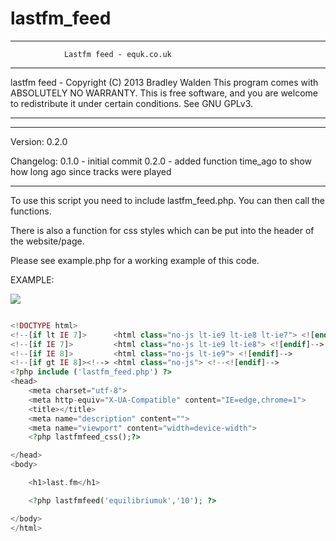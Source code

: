 lastfm_feed
===========


*****************************************************************
                Lastfm feed - equk.co.uk
*****************************************************************
 lastfm feed - Copyright (C) 2013  Bradley Walden
 This program comes with ABSOLUTELY NO WARRANTY.
 This is free software, and you are welcome to redistribute it
 under certain conditions. See GNU GPLv3.
*****************************************************************

*****************************************************************
Version: 0.2.0

Changelog:
    0.1.0 - initial commit
    0.2.0 - added function time_ago to show how long ago since
            tracks were played
*****************************************************************

  To use this script you need to include lastfm_feed.php.
  You can then call the functions.

  There is also a function for css styles which can be put into
  the header of the website/page.

  Please see example.php for a working example of this code.


EXAMPLE:

![](https://raw.github.com/equk/lastfm_feed/master/example_screenshot.png)

```php

<!DOCTYPE html>
<!--[if lt IE 7]>      <html class="no-js lt-ie9 lt-ie8 lt-ie7"> <![endif]-->
<!--[if IE 7]>         <html class="no-js lt-ie9 lt-ie8"> <![endif]-->
<!--[if IE 8]>         <html class="no-js lt-ie9"> <![endif]-->
<!--[if gt IE 8]><!--> <html class="no-js"> <!--<![endif]-->
<?php include ('lastfm_feed.php') ?>
<head>
    <meta charset="utf-8">
    <meta http-equiv="X-UA-Compatible" content="IE=edge,chrome=1">
    <title></title>
    <meta name="description" content="">
    <meta name="viewport" content="width=device-width">
    <?php lastfmfeed_css();?>

</head>
<body>

    <h1>last.fm</h1>

    <?php lastfmfeed('equilibriumuk','10'); ?>

</body>
</html>

```